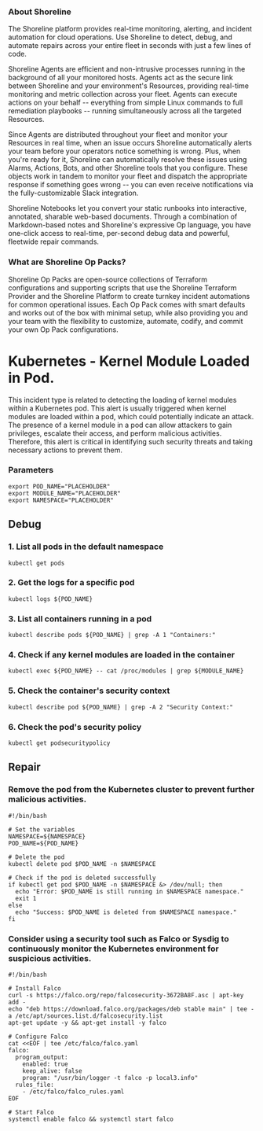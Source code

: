 
### About Shoreline
The Shoreline platform provides real-time monitoring, alerting, and incident automation for cloud operations. Use Shoreline to detect, debug, and automate repairs across your entire fleet in seconds with just a few lines of code.

Shoreline Agents are efficient and non-intrusive processes running in the background of all your monitored hosts. Agents act as the secure link between Shoreline and your environment's Resources, providing real-time monitoring and metric collection across your fleet. Agents can execute actions on your behalf -- everything from simple Linux commands to full remediation playbooks -- running simultaneously across all the targeted Resources.

Since Agents are distributed throughout your fleet and monitor your Resources in real time, when an issue occurs Shoreline automatically alerts your team before your operators notice something is wrong. Plus, when you're ready for it, Shoreline can automatically resolve these issues using Alarms, Actions, Bots, and other Shoreline tools that you configure. These objects work in tandem to monitor your fleet and dispatch the appropriate response if something goes wrong -- you can even receive notifications via the fully-customizable Slack integration.

Shoreline Notebooks let you convert your static runbooks into interactive, annotated, sharable web-based documents. Through a combination of Markdown-based notes and Shoreline's expressive Op language, you have one-click access to real-time, per-second debug data and powerful, fleetwide repair commands.

### What are Shoreline Op Packs?
Shoreline Op Packs are open-source collections of Terraform configurations and supporting scripts that use the Shoreline Terraform Provider and the Shoreline Platform to create turnkey incident automations for common operational issues. Each Op Pack comes with smart defaults and works out of the box with minimal setup, while also providing you and your team with the flexibility to customize, automate, codify, and commit your own Op Pack configurations.

# Kubernetes - Kernel Module Loaded in Pod.

This incident type is related to detecting the loading of kernel modules within a Kubernetes pod. This alert is usually triggered when kernel modules are loaded within a pod, which could potentially indicate an attack. The presence of a kernel module in a pod can allow attackers to gain privileges, escalate their access, and perform malicious activities. Therefore, this alert is critical in identifying such security threats and taking necessary actions to prevent them.

### Parameters

```shell
export POD_NAME="PLACEHOLDER"
export MODULE_NAME="PLACEHOLDER"
export NAMESPACE="PLACEHOLDER"
```

## Debug

### 1. List all pods in the default namespace

```shell
kubectl get pods
```

### 2. Get the logs for a specific pod

```shell
kubectl logs ${POD_NAME}
```

### 3. List all containers running in a pod

```shell
kubectl describe pods ${POD_NAME} | grep -A 1 "Containers:"
```

### 4. Check if any kernel modules are loaded in the container

```shell
kubectl exec ${POD_NAME} -- cat /proc/modules | grep ${MODULE_NAME}
```

### 5. Check the container's security context

```shell
kubectl describe pod ${POD_NAME} | grep -A 2 "Security Context:"
```

### 6. Check the pod's security policy

```shell
kubectl get podsecuritypolicy
```

## Repair

### Remove the pod from the Kubernetes cluster to prevent further malicious activities.

```shell
#!/bin/bash

# Set the variables
NAMESPACE=${NAMESPACE}
POD_NAME=${POD_NAME}

# Delete the pod
kubectl delete pod $POD_NAME -n $NAMESPACE

# Check if the pod is deleted successfully
if kubectl get pod $POD_NAME -n $NAMESPACE &> /dev/null; then
  echo "Error: $POD_NAME is still running in $NAMESPACE namespace."
  exit 1
else
  echo "Success: $POD_NAME is deleted from $NAMESPACE namespace."
fi
```

### Consider using a security tool such as Falco or Sysdig to continuously monitor the Kubernetes environment for suspicious activities.

```shell
#!/bin/bash

# Install Falco
curl -s https://falco.org/repo/falcosecurity-3672BA8F.asc | apt-key add -
echo "deb https://download.falco.org/packages/deb stable main" | tee -a /etc/apt/sources.list.d/falcosecurity.list
apt-get update -y && apt-get install -y falco

# Configure Falco
cat <<EOF | tee /etc/falco/falco.yaml
falco:
  program_output:
    enabled: true
    keep_alive: false
    program: "/usr/bin/logger -t falco -p local3.info"
  rules_file:
    - /etc/falco/falco_rules.yaml
EOF

# Start Falco
systemctl enable falco && systemctl start falco
```
